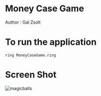 Money Case Game
===============

Author : Gal Zsolt 

# To run the application

	ring MoneyCaseGame.ring

# Screen Shot

![magicballs](https://raw.githubusercontent.com/ring-lang/ring/master/applications/moneycase/images/moneycase.png)
